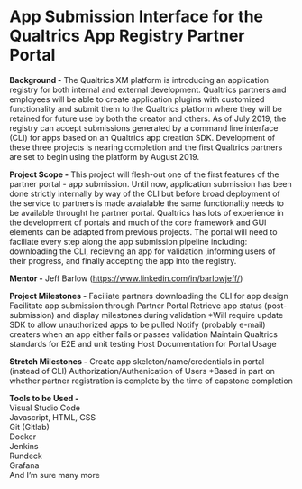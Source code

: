 # App Submission Interface for the Qualtrics App Registry Partner Portal

**Background -**
	The Qualtrics XM platform is introducing an application registry for both internal and external development.  Qualtrics partners and employees will be able to create application plugins with customized functionality and submit them to the Qualtrics platform where they will be retained for future use by both the creator and others.  As of July 2019, the registry can accept submissions generated by a command line interface (CLI) for apps based on an Qualtrics app creation SDK.  Development of these three projects is nearing completion and the first Qualtrics partners are set to begin using the platform by August 2019.

**Project Scope -**
	This project will flesh-out one of the first features of the partner portal - app submission.  Until now, application submission has been done strictly internally by way of the CLI but before broad deployment of the service to partners is made avaialable the same functionality needs to be available throught he partner portal.   Qualtrics has lots of experience in the development of portals and much of the core framework and GUI elements can be adapted from previous projects.  The portal will need to faciliate every step along the app submission pipeline including: downloading the CLI, recieving an app for validation ,informing users of their progress, and finally accepting the app into the registry.

**Mentor -**
	Jeff Barlow (https://www.linkedin.com/in/barlowjeff/)

**Project Milestones -**
	Faciliate partners downloading the CLI for app design
	Facilitate app submission through Partner Portal
	Retrieve app status (post-submission) and display milestones during validation
		*Will require update SDK to allow unauthorized apps to be pulled
	Notify (probably e-mail) creaters when an app either fails or passes validation
	Maintain Qualtrics standards for E2E and unit testing
	Host Documentation for Portal Usage

**Stretch Milestones -**
	Create app skeleton/name/credentials in portal (instead of CLI)
	Authorization/Authenication of Users
		*Based in part on whether partner registration is complete by the time of capstone completion

**Tools to be Used -**\
	Visual Studio Code\
	Javascript, HTML, CSS\
	Git (Gitlab)\
	Docker\
	Jenkins\
	Rundeck\
	Grafana\
  And I’m sure many more
